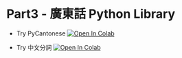 # Part3 - 廣東話 Python Library

* Try PyCantonese
[![Open In Colab](https://colab.research.google.com/assets/colab-badge.svg)](https://colab.research.google.com/github/scottykwok/cantonese-selfish-project/blob/master/Part3_PyCantonese_Jieba/PyCantonese.ipynb)

* Try 中文分詞
[![Open In Colab](https://colab.research.google.com/assets/colab-badge.svg)](https://colab.research.google.com/github/scottykwok/cantonese-selfish-project/blob/master/Part3_PyCantonese_Jieba/%E4%B8%AD%E6%96%87%E5%88%86%E8%A9%9E.ipynb)
